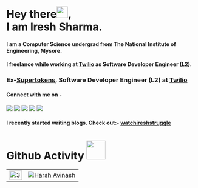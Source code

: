 # Hey there<img src="https://raw.githubusercontent.com/arnoob16/arnoob16/master/wave.gif" width="30px">,<br>I am Iresh Sharma.

#### I am a Computer Science undergrad from The National Institute of Engineering, Mysore.

#### I freelance while working at [Twilio](https://www.twilio.com) as Software Developer Engineer (L2).
### Ex-[Supertokens](https://supertokens.com), Software Developer Engineer (L2) at [Twilio](https://twilio.com)

#### Connect with me on -

[<img src="https://img.shields.io/badge/twitter-%231DA1F2.svg?&style=for-the-badge&logo=twitter&logoColor=white" />](https://twitter.com/iresharma)
[<img src="https://img.shields.io/badge/linkedin-%230077B5.svg?&style=for-the-badge&logo=linkedin&logoColor=white" />](https://www.linkedin.com/in/iresharma/)
[<img src = "https://img.shields.io/badge/instagram-%23E4405F.svg?&style=for-the-badge&logo=instagram&logoColor=white">](https://www.instagram.com/iresharma.py/)
[<img src ="https://img.shields.io/badge/Email-Here-%23E4405F.svg?&style=for-the-badge&logo=&logoColor=white%22">](mailto:iresh.sharma8@gmail.com)
[<img src ="https://img.shields.io/badge/Website-AD-%231877F2.svg?&style=for-the-badge&logo=&logoColor=white%22">](https://iresharma.com/)

#### I recently started writing blogs. Check out:- [watchireshstruggle](https://blog.iresharma.com)

# Github Activity <img src="https://i.pinimg.com/originals/e5/93/ab/e593ab0589d5f1b389e4dfbcce2bce20.gif" width="50">

<table>
  <tr>
    <td><img src="https://github-readme-streak-stats.herokuapp.com/?user=iresharma&theme=highcontrast"  display=block width=100% height=auto alt="3" align="right"></td>
<td><a href="https://github.com/ryo-ma/github-profile-trophy">
    <img src="https://github-profile-trophy.vercel.app/?username=iresharma&theme=dracula&column=4&margin-w=15&margin-h=15" alt="Harsh Avinash" />
      </a></td>
   </tr> 

</table>

